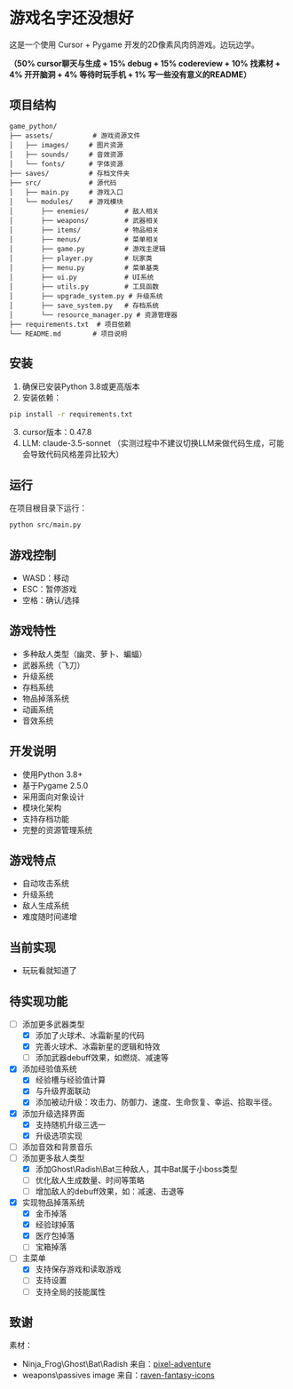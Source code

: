 # 游戏名字还没想好

这是一个使用 Cursor + Pygame 开发的2D像素风肉鸽游戏。边玩边学。

**（50% cursor聊天与生成 + 15% debug + 15% codereview + 10% 找素材 + 4% 开开脑洞 + 4% 等待时玩手机 + 1% 写一些没有意义的README）**

## 项目结构

```
game_python/
├── assets/          # 游戏资源文件
│   ├── images/     # 图片资源
│   ├── sounds/     # 音效资源
│   └── fonts/      # 字体资源
├── saves/          # 存档文件夹
├── src/            # 源代码
│   ├── main.py     # 游戏入口
│   └── modules/    # 游戏模块
│       ├── enemies/         # 敌人相关
│       ├── weapons/         # 武器相关
│       ├── items/           # 物品相关
│       ├── menus/           # 菜单相关
│       ├── game.py          # 游戏主逻辑
│       ├── player.py        # 玩家类
│       ├── menu.py          # 菜单基类
│       ├── ui.py            # UI系统
│       ├── utils.py         # 工具函数
│       ├── upgrade_system.py # 升级系统
│       ├── save_system.py   # 存档系统
│       └── resource_manager.py # 资源管理器
├── requirements.txt  # 项目依赖
└── README.md        # 项目说明
```

## 安装

1. 确保已安装Python 3.8或更高版本
2. 安装依赖：
```bash
pip install -r requirements.txt
```
3. cursor版本：0.47.8
4. LLM: claude-3.5-sonnet （实测过程中不建议切换LLM来做代码生成，可能会导致代码风格差异比较大）

## 运行

在项目根目录下运行：
```bash
python src/main.py
```

## 游戏控制

- WASD：移动
- ESC：暂停游戏
- 空格：确认/选择

## 游戏特性

- 多种敌人类型（幽灵、萝卜、蝙蝠）
- 武器系统（飞刀）
- 升级系统
- 存档系统
- 物品掉落系统
- 动画系统
- 音效系统

## 开发说明

- 使用Python 3.8+
- 基于Pygame 2.5.0
- 采用面向对象设计
- 模块化架构
- 支持存档功能
- 完整的资源管理系统

## 游戏特点

- 自动攻击系统
- 升级系统
- 敌人生成系统
- 难度随时间递增


## 当前实现
- 玩玩看就知道了

## 待实现功能

- [ ] 添加更多武器类型
  - [x] 添加了火球术、冰霜新星的代码
  - [x] 完善火球术、冰霜新星的逻辑和特效
  - [ ] 添加武器debuff效果，如燃烧、减速等
- [x] 添加经验值系统
  - [x] 经验槽与经验值计算
  - [x] 与升级界面联动 
  - [x] 添加被动升级：攻击力、防御力、速度、生命恢复、幸运、拾取半径。
- [x] 添加升级选择界面
  - [x] 支持随机升级三选一
  - [x] 升级选项实现 
- [ ] 添加音效和背景音乐
- [ ] 添加更多敌人类型
  - [x] 添加Ghost\Radish\Bat三种敌人，其中Bat属于小boss类型
  - [ ] 优化敌人生成数量、时间等策略 
  - [ ] 增加敌人的debuff效果，如：减速、击退等
- [x] 实现物品掉落系统
  - [x] 金币掉落
  - [x] 经验球掉落
  - [x] 医疗包掉落
  - [ ] 宝箱掉落
- [ ] 主菜单
  - [x] 支持保存游戏和读取游戏
  - [ ] 支持设置
  - [ ] 支持全局的技能属性

## 致谢
素材：
- Ninja_Frog\Ghost\Bat\Radish 来自：[pixel-adventure](https://pixelfrog-assets.itch.io/pixel-adventure-1)
- weapons\passives image 来自：[raven-fantasy-icons](https://clockworkraven.itch.io/raven-fantasy-icons)